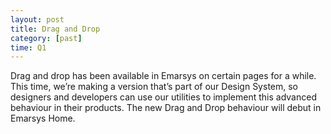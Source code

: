 ```yaml
---
layout: post
title: Drag and Drop
category: [past]
time: Q1
---
```


Drag and drop has been available in Emarsys on certain pages for a while. This time, we’re making a version that’s part of our Design System, so designers and developers can use our utilities to implement this advanced behaviour in their products.
The new Drag and Drop behaviour will debut in Emarsys Home.
